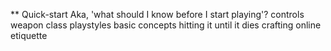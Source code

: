 ** Quick-start
Aka, 'what should I know before I start playing'?
controls
weapon class playstyles
basic concepts
hitting it until it dies
crafting
online etiquette